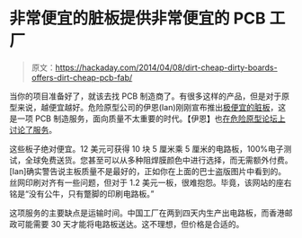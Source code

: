 # 非常便宜的脏板提供非常便宜的 PCB 工厂

> 原文：<https://hackaday.com/2014/04/08/dirt-cheap-dirty-boards-offers-dirt-cheap-pcb-fab/>

当你的项目准备好了，就该去找 PCB 制造商了。有很多这样的产品，但是对于原型来说，越便宜越好。危险原型公司的伊恩(Ian)刚刚宣布推出[极便宜的脏板](http://dirtypcbs.com/)，这是一项 PCB 制造服务，面向质量不太重要的时代。【伊恩】也[在危险原型论坛上讨论了服务](http://dangerousprototypes.com/forum/viewtopic.php?f=2&t=6193&start=15#p57458)。

这些板子绝对便宜。12 美元可获得 10 块 5 厘米乘 5 厘米的电路板，100%电子测试，全球免费送货。您甚至可以从多种阻焊膜颜色中进行选择，而无需额外付费。[Ian]确实警告说主板质量不是最好的，正如你在上面的巴士盗版图片中看到的。丝网印刷对齐有一些问题，但对于 1.2 美元一板，很难抱怨。毕竟，该网站的座右铭是“没有公牛，只有蹩脚的印刷电路板。”

这项服务的主要缺点是运输时间。中国工厂在两到四天内生产出电路板，而香港邮政可能需要 30 天才能将电路板送达。这不理想，但价格是合适的。